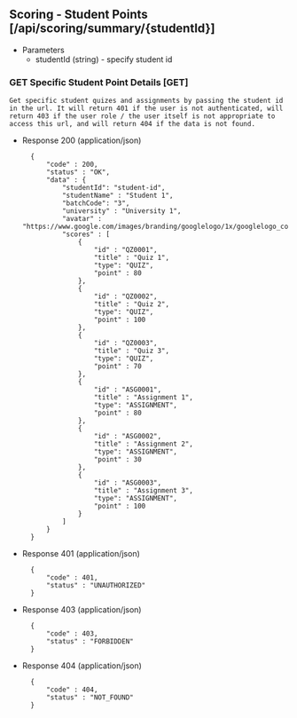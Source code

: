 ## Scoring - Student Points [/api/scoring/summary/{studentId}]

+ Parameters
    + studentId (string) - specify student id

### GET Specific Student Point Details [GET]

    Get specific student quizes and assignments by passing the student id in the url. It will return 401 if the user is not authenticated, will return 403 if the user role / the user itself is not appropriate to access this url, and will return 404 if the data is not found.

+ Response 200 (application/json)

        {
            "code" : 200,
            "status" : "OK",
            "data" : {
                "studentId": "student-id",
                "studentName" : "Student 1",
                "batchCode": "3",
                "university" : "University 1",
                "avatar" : "https://www.google.com/images/branding/googlelogo/1x/googlelogo_color_272x92dp.png",
                "scores" : [
                    {
                        "id" : "QZ0001",
                        "title" : "Quiz 1",
                        "type": "QUIZ",
                        "point" : 80
                    },
                    {
                        "id" : "QZ0002",
                        "title" : "Quiz 2",
                        "type": "QUIZ",
                        "point" : 100
                    },
                    {
                        "id" : "QZ0003",
                        "title" : "Quiz 3",
                        "type": "QUIZ",
                        "point" : 70
                    },
                    {
                        "id" : "ASG0001",
                        "title" : "Assignment 1",
                        "type": "ASSIGNMENT",
                        "point" : 80
                    },
                    {
                        "id" : "ASG0002",
                        "title" : "Assignment 2",
                        "type": "ASSIGNMENT",
                        "point" : 30
                    },
                    {
                        "id" : "ASG0003",
                        "title" : "Assignment 3",
                        "type": "ASSIGNMENT",
                        "point" : 100
                    }
                ]
            }
        }
        
+ Response 401 (application/json)

        {
            "code" : 401,
            "status" : "UNAUTHORIZED"
        }
        
+ Response 403 (application/json)

        {
            "code" : 403,
            "status" : "FORBIDDEN"
        }
        
+ Response 404 (application/json)

        {
            "code" : 404,
            "status" : "NOT_FOUND"
        }
